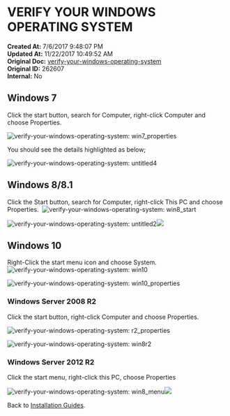 # VERIFY YOUR WINDOWS OPERATING SYSTEM

**Created At:** 7/6/2017 9:48:07 PM  
**Updated At:** 11/22/2017 10:49:52 AM  
**Original Doc:** [verify-your-windows-operating-system](https://docs.jbase.com/36690-installation-guides/verify-your-windows-operating-system)  
**Original ID:** 262607  
**Internal:** No  

## Windows 7

Click the start button, search for Computer, right-click Computer and choose Properties.

![verify-your-windows-operating-system: win7_properties](./win7_properties.jpg)

You should see the details highlighted as below;

![verify-your-windows-operating-system: untitled4](./untitled4.jpg)

## Windows 8/8.1

Click the Start button, search for Computer, right-click This PC and choose Properties.   ![verify-your-windows-operating-system: win8_start](./win8_start.jpg)

![verify-your-windows-operating-system: untitled2](./untitled2.jpg)![](https://static.helpjuice.com/helpjuice_production/uploads/upload/image/3397/108654/win8_properties.jpg)

## Windows 10

Right-Click the start menu icon and choose System. ![verify-your-windows-operating-system: win10](./win10.jpg)

![verify-your-windows-operating-system: win10_properties](./win10_properties.jpg)

### Windows Server 2008 R2

Click the start button, right-click Computer and choose Properties.

![verify-your-windows-operating-system: r2_properties](./r2_properties.jpg)

![verify-your-windows-operating-system: win8r2](./win8r2.jpg)

### Windows Server 2012 R2

Click the start menu, right-click this PC, choose Properties

![verify-your-windows-operating-system: win8_menu](./win8_menu.jpg)![](https://static.helpjuice.com/helpjuice_production/uploads/upload/image/3397/108662/2012r2.jpg)

Back to [Installation Guides](./../README.md).
